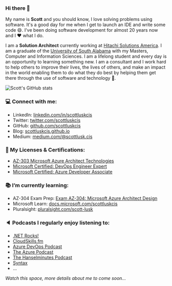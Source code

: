 ### Hi there 👋

<!--
**scottluskcis/scottluskcis** is a ✨ _special_ ✨ repository because its `README.md` (this file) appears on your GitHub profile.

Here are some ideas to get you started:

- 🔭 I’m currently working on ...
- 🌱 I’m currently learning ...
- 👯 I’m looking to collaborate on ...
- 🤔 I’m looking for help with ...
- 💬 Ask me about ...
- 📫 How to reach me: ...
- 😄 Pronouns: ...
- ⚡ Fun fact: ...
-->

My name is **Scott** and you should know, I love solving problems using software. It's a good day for me when I get to launch an IDE and write some code :smile:. I've been doing software development for almost 20 years now and I :heart: what I do.

I am a **Solution Architect** currently working at [Hitachi Solutions America](https://global.hitachi-solutions.com/). I am a graduate of the [University of South Alabama](https://www.southalabama.edu/) with my Masters, Computer and Information Sciences. I am a lifelong student and every day is an opportunity to learning something new. I am a consultant and I work hard to help others to improve their lives, the lives of others, and make an impact in the world enabling them to do what they do best by helping them get there through the use of software and technology :dart:.

![Scott's GitHub stats](https://github-readme-stats.vercel.app/api?username=scottluskcis&show_icons=true&theme=radical&count_private=true)

### :computer: Connect with me:

* LinkedIn: [linkedin.com/in/scottluskcis](https://www.linkedin.com/in/scottluskcis/)
* Twitter: [twitter.com/scottluskcis](https://twitter.com/scottluskcis)
* GitHub: [github.com/scottluskcis](https://github.com/scottluskcis)
* Blog: [scottluskcis.github.io](https://scottluskcis.github.io/)
* Medium: [medium.com/@scottlusk.cis](https://medium.com/@scottlusk.cis)

### :scroll: My Licenses & Certifications:

* [AZ-303 Microsoft Azure Architect Technologies](https://www.credly.com/badges/8dfdaa71-06b0-40fc-bbdb-e081a7b85c42/linked_in_profile)
* [Microsoft Certified: DevOps Engineer Expert](https://www.credly.com/badges/0bf6e35a-d961-484b-a025-e4b243df893a/linked_in_profile)
* [Microsoft Certified: Azure Developer Associate](https://www.credly.com/badges/754b3f5f-c3fe-4080-9221-a4de2e1401cb/linked_in_profile)

### :books: I’m currently learning:

* AZ-304 Exam Prep: [Exam AZ-304: Microsoft Azure Architect Design](https://docs.microsoft.com/en-us/learn/certifications/exams/az-304)
* Microsoft Learn: [docs.microsoft.com/scottluskcis](https://docs.microsoft.com/en-us/users/scottluskcis/)
* Pluralsight: [pluralsight.com/scott-lusk](https://app.pluralsight.com/profile/scott-lusk-8c)

### :speaker: Podcasts I regularly enjoy listening to:

* [.NET Rocks!](https://www.dotnetrocks.com/)
* [CloudSkills.fm](https://cloudskills.fm/)
* [Azure DevOps Podcast](http://azuredevopspodcast.clear-measure.com/)
* [The Azure Podcast](http://azpodcast.azurewebsites.net/)
* [The Hanselminutes Podcast](https://hanselminutes.com/)
* [Syntax](https://syntax.fm/)
* ...

_Watch this space, more details about me to come soon..._
